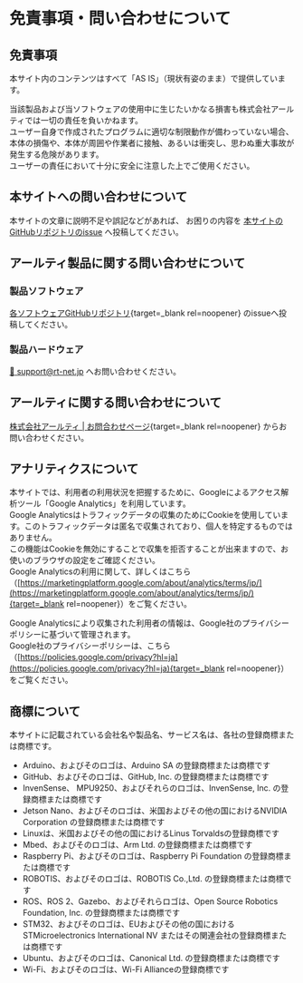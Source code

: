 # 免責事項・問い合わせについて

## 免責事項

本サイト内のコンテンツはすべて「AS IS」（現状有姿のまま）で提供しています。

当該製品および当ソフトウェアの使用中に生じたいかなる損害も株式会社アールティでは一切の責任を負いかねます。  
ユーザー自身で作成されたプログラムに適切な制限動作が備わっていない場合、本体の損傷や、本体が周囲や作業者に接触、あるいは衝突し、思わぬ重大事故が発生する危険があります。  
ユーザーの責任において十分に安全に注意した上でご使用ください。

## 本サイトへの問い合わせについて

本サイトの文章に説明不足や誤記などがあれば、
お困りの内容を
[本サイトのGitHubリポジトリのissue](https://github.com/rt-net/e-manual/issues/new?assignees=&labels=Type%3A+Feature&template=feature_request_ja.md&title=)
へ投稿してください。

## アールティ製品に関する問い合わせについて

### 製品ソフトウェア

[各ソフトウェアGitHubリポジトリ](https://github.com/rt-net){target=_blank rel=noopener}
のissueへ投稿してください。

### 製品ハードウェア

[ :e-mail: support@rt-net.jp](mailto:support@rt-net) へお問い合わせください。

## アールティに関する問い合わせについて

[株式会社アールティ | お問合わせページ](https://rt-net.jp/company/inquiries/){target=_blank rel=noopener}
からお問い合わせください。

## アナリティクスについて

本サイトでは、利用者の利用状況を把握するために、Googleによるアクセス解析ツール「Google Analytics」を利用しています。  
Google Analyticsはトラフィックデータの収集のためにCookieを使用しています。このトラフィックデータは匿名で収集されており、個人を特定するものではありません。  
この機能はCookieを無効にすることで収集を拒否することが出来ますので、お使いのブラウザの設定をご確認ください。  
Google Analyticsの利用に関して、詳しくはこちら（[https://marketingplatform.google.com/about/analytics/terms/jp/](https://marketingplatform.google.com/about/analytics/terms/jp/){target=_blank rel=noopener}）をご覧ください。

Google Analyticsにより収集された利用者の情報は、Google社のプライバシーポリシーに基づいて管理されます。  
Google社のプライバシーポリシーは、こちら（[https://policies.google.com/privacy?hl=ja](https://policies.google.com/privacy?hl=ja){target=_blank rel=noopener}）をご覧ください。

## 商標について

本サイトに記載されている会社名や製品名、サービス名は、各社の登録商標または商標です。

- Arduino、およびそのロゴは、Arduino SA の登録商標または商標です
- GitHub、およびそのロゴは、GitHub, Inc. の登録商標または商標です
- InvenSense、 MPU9250、およびそれらのロゴは、InvenSense, Inc. の登録商標または商標です
- Jetson Nano、およびそのロゴは、米国およびその他の国におけるNVIDIA Corporation の登録商標または商標です
- Linuxは、米国およびその他の国におけるLinus Torvaldsの登録商標です
- Mbed、およびそのロゴは、Arm Ltd. の登録商標または商標です
- Raspberry Pi、およびそのロゴは、Raspberry Pi Foundation の登録商標または商標です
- ROBOTIS、およびそのロゴは、ROBOTIS Co.,Ltd. の登録商標または商標です
- ROS、ROS 2、Gazebo、およびそれらロゴは、Open Source Robotics Foundation, Inc. の登録商標または商標です
- STM32、およびそのロゴは、EUおよびその他の国におけるSTMicroelectronics International NV またはその関連会社の登録商標または商標です
- Ubuntu、およびそのロゴは、Canonical Ltd. の登録商標または商標です
- Wi-Fi、およびそのロゴは、Wi-Fi Allianceの登録商標です
